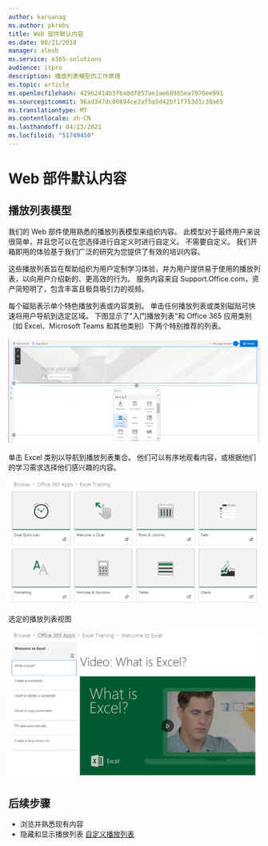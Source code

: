 ```yaml
---
author: karuanag
ms.author: pkrebs
title: Web 部件默认内容
ms.date: 08/21/2018
manager: alexb
ms.service: o365-solutions
audience: itpro
description: 播放列表模型的工作原理
ms.topic: article
ms.openlocfilehash: 42962414b3fba8df857ae1ae68985ea7970ee991
ms.sourcegitcommit: 96ad347dc08694ce2af5a5d42bf1f753d1c30a65
ms.translationtype: MT
ms.contentlocale: zh-CN
ms.lasthandoff: 04/13/2021
ms.locfileid: "51749450"
---
```

# <a name="webpart-default-content"></a>Web 部件默认内容

## <a name="the-playlist-model"></a>播放列表模型

我们的 Web 部件使用熟悉的播放列表模型来组织内容。  此模型对于最终用户来说很简单，并且您可以在您选择进行自定义时进行自定义。  不需要自定义。  我们开箱即用的体验基于我们广泛的研究为您提供了有效的培训内容。

这些播放列表旨在帮助组织为用户定制学习体验，并为用户提供易于使用的播放列表，以向用户介绍新的、更高效的行为。 服务内容来自 Support.Office.com，资产简短明了，包含丰富且极具吸引力的视频。 

每个磁贴表示单个特色播放列表或内容类别。 单击任何播放列表或类别磁贴可快速将用户导航到选定区域。 下图显示了"入门播放列表"和 Office 365 应用类别（如 Excel、Microsoft Teams 和其他类别）下两个特别推荐的列表。 

![Web 部件默认视图](media/clo365addwebpart.png)

单击 Excel 类别以导航到播放列表集合。  他们可以有序地观看内容，或根据他们的学习需求选择他们感兴趣的内容。 

![Web 部件播放列表](media/clo365exceltraining.png)

选定的播放列表视图

![Excel 播放列表](media/clo365excelplaylist.png)

## <a name="next-steps"></a>后续步骤

- 浏览并熟悉现有内容
- 隐藏和显示播放列表 [自定义播放列表](custom_hideshowplaylists.md)
